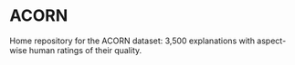 # ACORN
Home repository for the ACORN dataset: 3,500 explanations with aspect-wise human ratings of their quality.
